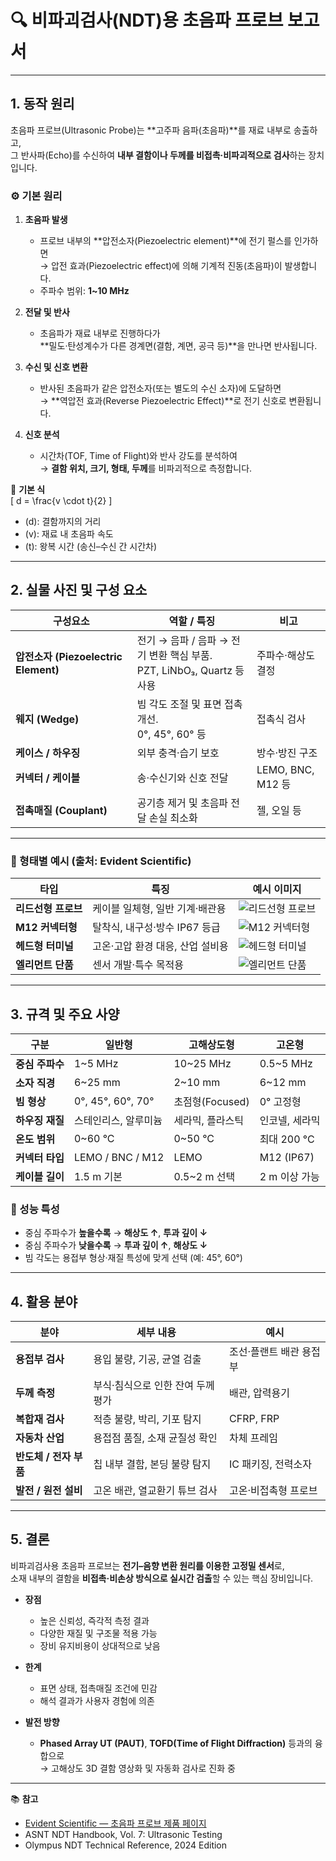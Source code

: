 # 🔍 비파괴검사(NDT)용 초음파 프로브 보고서

---

## 1. 동작 원리

초음파 프로브(Ultrasonic Probe)는 **고주파 음파(초음파)**를 재료 내부로 송출하고,  
그 반사파(Echo)를 수신하여 **내부 결함이나 두께를 비접촉·비파괴적으로 검사**하는 장치입니다.

### ⚙️ 기본 원리

1. **초음파 발생**  
   - 프로브 내부의 **압전소자(Piezoelectric element)**에 전기 펄스를 인가하면  
     → 압전 효과(Piezoelectric effect)에 의해 기계적 진동(초음파)이 발생합니다.  
   - 주파수 범위: **1~10 MHz**

2. **전달 및 반사**  
   - 초음파가 재료 내부로 진행하다가  
     **밀도·탄성계수가 다른 경계면(결함, 계면, 공극 등)**을 만나면 반사됩니다.

3. **수신 및 신호 변환**  
   - 반사된 초음파가 같은 압전소자(또는 별도의 수신 소자)에 도달하면  
     → **역압전 효과(Reverse Piezoelectric Effect)**로 전기 신호로 변환됩니다.

4. **신호 분석**  
   - 시간차(TOF, Time of Flight)와 반사 강도를 분석하여  
     → **결함 위치, 크기, 형태, 두께**를 비파괴적으로 측정합니다.

📌 **기본 식**  
\[
d = \frac{v \cdot t}{2}
\]  
- \(d\): 결함까지의 거리  
- \(v\): 재료 내 초음파 속도  
- \(t\): 왕복 시간 (송신–수신 간 시간차)

---

## 2. 실물 사진 및 구성 요소

| 구성요소 | 역할 / 특징 | 비고 |
|-----------|--------------|------|
| **압전소자 (Piezoelectric Element)** | 전기 → 음파 / 음파 → 전기 변환 핵심 부품. <br> PZT, LiNbO₃, Quartz 등 사용 | 주파수·해상도 결정 |
| **웨지 (Wedge)** | 빔 각도 조절 및 표면 접촉 개선. <br> 0°, 45°, 60° 등 | 접촉식 검사 |
| **케이스 / 하우징** | 외부 충격·습기 보호 | 방수·방진 구조 |
| **커넥터 / 케이블** | 송·수신기와 신호 전달 | LEMO, BNC, M12 등 |
| **접촉매질 (Couplant)** | 공기층 제거 및 초음파 전달 손실 최소화 | 젤, 오일 등 |

---

### 📸 형태별 예시 (출처: Evident Scientific)

| 타입 | 특징 | 예시 이미지 |
|------|------|--------------|
| **리드선형 프로브** | 케이블 일체형, 일반 기계·배관용 | ![리드선형 프로브](https://share.google/images/4JMmy2wgMbCj4vj0R) |
| **M12 커넥터형** | 탈착식, 내구성·방수 IP67 등급 | ![M12 커넥터형](https://share.google/images/P9QZopquRT6Nze0VN) |
| **헤드형 터미널** | 고온·고압 환경 대응, 산업 설비용 | ![헤드형 터미널](https://share.google/images/7sB7xTaeO2beIgOjj) |
| **엘리먼트 단품** | 센서 개발·특수 목적용 | ![엘리먼트 단품](https://share.google/images/iJecOmBR4B8jYNtFc) |

---

## 3. 규격 및 주요 사양

| 구분 | 일반형 | 고해상도형 | 고온형 |
|------|----------|-------------|----------|
| **중심 주파수** | 1~5 MHz | 10~25 MHz | 0.5~5 MHz |
| **소자 직경** | 6~25 mm | 2~10 mm | 6~12 mm |
| **빔 형상** | 0°, 45°, 60°, 70° | 초점형(Focused) | 0° 고정형 |
| **하우징 재질** | 스테인리스, 알루미늄 | 세라믹, 플라스틱 | 인코넬, 세라믹 |
| **온도 범위** | 0~60 °C | 0~50 °C | 최대 200 °C |
| **커넥터 타입** | LEMO / BNC / M12 | LEMO | M12 (IP67) |
| **케이블 길이** | 1.5 m 기본 | 0.5~2 m 선택 | 2 m 이상 가능 |

### 📌 성능 특성
- 중심 주파수가 **높을수록** → **해상도 ↑**, **투과 깊이 ↓**  
- 중심 주파수가 **낮을수록** → **투과 깊이 ↑**, **해상도 ↓**  
- 빔 각도는 용접부 형상·재질 특성에 맞게 선택 (예: 45°, 60°)

---

## 4. 활용 분야

| 분야 | 세부 내용 | 예시 |
|------|------------|------|
| **용접부 검사** | 용입 불량, 기공, 균열 검출 | 조선·플랜트 배관 용접부 |
| **두께 측정** | 부식·침식으로 인한 잔여 두께 평가 | 배관, 압력용기 |
| **복합재 검사** | 적층 불량, 박리, 기포 탐지 | CFRP, FRP |
| **자동차 산업** | 용접점 품질, 소재 균질성 확인 | 차체 프레임 |
| **반도체 / 전자 부품** | 칩 내부 결함, 본딩 불량 탐지 | IC 패키징, 전력소자 |
| **발전 / 원전 설비** | 고온 배관, 열교환기 튜브 검사 | 고온·비접촉형 프로브 |

---

## 5. 결론

비파괴검사용 초음파 프로브는 **전기–음향 변환 원리를 이용한 고정밀 센서**로,  
소재 내부의 결함을 **비접촉·비손상 방식으로 실시간 검출**할 수 있는 핵심 장비입니다.

- **장점**  
  - 높은 신뢰성, 즉각적 측정 결과  
  - 다양한 재질 및 구조물 적용 가능  
  - 장비 유지비용이 상대적으로 낮음

- **한계**  
  - 표면 상태, 접촉매질 조건에 민감  
  - 해석 결과가 사용자 경험에 의존

- **발전 방향**  
  - **Phased Array UT (PAUT)**, **TOFD(Time of Flight Diffraction)** 등과의 융합으로  
    → 고해상도 3D 결함 영상화 및 자동화 검사로 진화 중

---

📚 **참고**
- [Evident Scientific — 초음파 프로브 제품 페이지](https://ims.evidentscientific.com/ko/probes)
- ASNT NDT Handbook, Vol. 7: Ultrasonic Testing
- Olympus NDT Technical Reference, 2024 Edition

